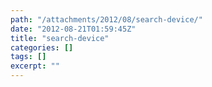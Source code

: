 ```yaml
---
path: "/attachments/2012/08/search-device/"
date: "2012-08-21T01:59:45Z"
title: "search-device"
categories: []
tags: []
excerpt: ""
---
```



